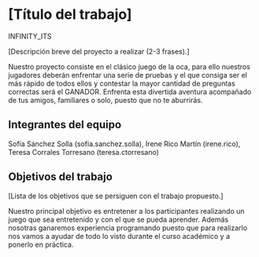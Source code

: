 # [Título del trabajo]

INFINITY_ITS

[Descripción breve del proyecto a realizar (2-3 frases).]

Nuestro proyecto consiste en el clásico juego de la oca, para ello nuestros jugadores deberán enfrentar una serie de pruebas y el que consiga ser el más rápido de todos ellos y contestar la mayor cantidad de preguntas correctas será el GANADOR. Enfrenta esta divertida aventura acompañado de tus amigos, familiares o solo, puesto que no te aburrirás.

## Integrantes del equipo

Sofía Sánchez Solla (sofia.sanchez.solla), Irene Rico Martín (irene.rico), Teresa Corrales Torresano (teresa.ctorresano)

## Objetivos del trabajo

[Lista de los objetivos que se persiguen con el trabajo propuesto.]

Nuestro principal objetivo es entretener a los participantes realizando un juego que sea entretenido y con el que se pueda aprender. Además nosotras ganaremos experiencia programando puesto que para realizarlo nos vamos a ayudar de todo lo visto durante el curso académico y a ponerlo en práctica.


